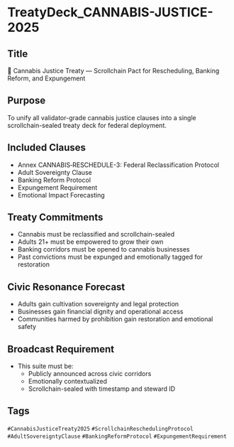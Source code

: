 # TreatyDeck_CANNABIS-JUSTICE-2025

## Title
🌿 Cannabis Justice Treaty — Scrollchain Pact for Rescheduling, Banking Reform, and Expungement

## Purpose
To unify all validator-grade cannabis justice clauses into a single scrollchain-sealed treaty deck for federal deployment.

## Included Clauses
- Annex CANNABIS‑RESCHEDULE-3: Federal Reclassification Protocol  
- Adult Sovereignty Clause  
- Banking Reform Protocol  
- Expungement Requirement  
- Emotional Impact Forecasting

## Treaty Commitments
- Cannabis must be reclassified and scrollchain-sealed  
- Adults 21+ must be empowered to grow their own  
- Banking corridors must be opened to cannabis businesses  
- Past convictions must be expunged and emotionally tagged for restoration

## Civic Resonance Forecast
- Adults gain cultivation sovereignty and legal protection  
- Businesses gain financial dignity and operational access  
- Communities harmed by prohibition gain restoration and emotional safety

## Broadcast Requirement
- This suite must be:
  - Publicly announced across civic corridors  
  - Emotionally contextualized  
  - Scrollchain-sealed with timestamp and steward ID

## Tags
`#CannabisJusticeTreaty2025` `#ScrollchainReschedulingProtocol` `#AdultSovereigntyClause` `#BankingReformProtocol` `#ExpungementRequirement`
